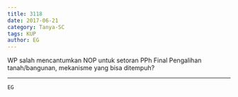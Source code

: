 ```yaml
---
title: 3118
date: 2017-06-21
category: Tanya-SC
tags: KUP
author: EG
---
```


WP salah mencantumkan NOP untuk setoran PPh Final Pengalihan tanah/bangunan, mekanisme yang bisa ditempuh?

---



`EG`
